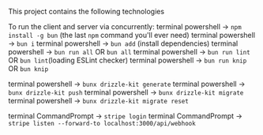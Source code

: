 This project contains the following technologies



To run the client and server via concurrently:
terminal powershell -> `npm install -g bun` (the last `npm` command you'll ever need)
terminal powershell -> `bun i`
terminal powershell -> `bun add` (install dependencies)
terminal powershell -> `bun run all` OR `bun all`
terminal powershell -> `bun run lint` OR `bun lint`(loading ESLint checker)
terminal powershell -> `bun run knip` OR `bun knip`

terminal powershell -> `bunx drizzle-kit generate`
terminal powershell -> `bunx drizzle-kit push`
terminal powershell -> `bunx drizzle-kit migrate`
terminal powershell -> `bunx drizzle-kit migrate reset`

terminal CommandPrompt -> `stripe login`
terminal CommandPrompt -> `stripe listen --forward-to localhost:3000/api/webhook`
